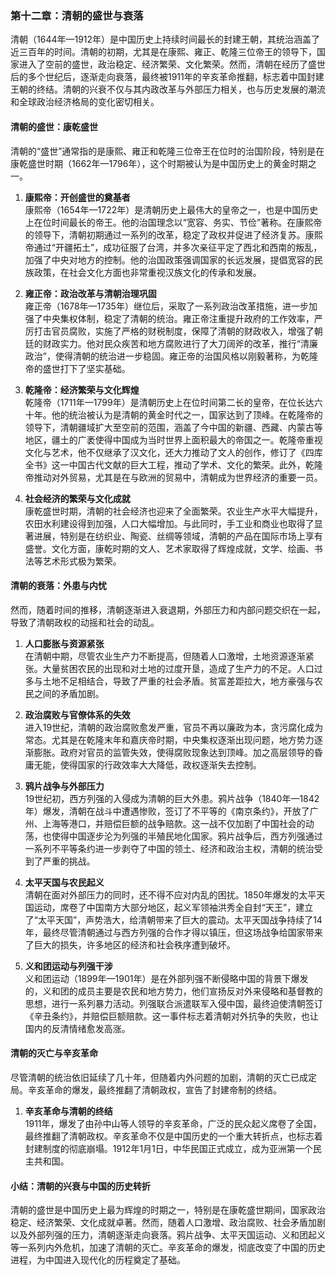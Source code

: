 ### 第十二章：清朝的盛世与衰落

清朝（1644年—1912年）是中国历史上持续时间最长的封建王朝，其统治涵盖了近三百年的时间。清朝的初期，尤其是在康熙、雍正、乾隆三位帝王的领导下，国家进入了空前的盛世，政治稳定、经济繁荣、文化繁荣。然而，清朝在经历了盛世后的多个世纪后，逐渐走向衰落，最终被1911年的辛亥革命推翻，标志着中国封建王朝的终结。清朝的兴衰不仅与其内政改革与外部压力相关，也与历史发展的潮流和全球政治经济格局的变化密切相关。

#### 清朝的盛世：康乾盛世

清朝的“盛世”通常指的是康熙、雍正和乾隆三位帝王在位时的治国阶段，特别是在康乾盛世时期（1662年—1796年），这个时期被认为是中国历史上的黄金时期之一。

1. **康熙帝：开创盛世的奠基者**  
康熙帝（1654年—1722年）是清朝历史上最伟大的皇帝之一，也是中国历史上在位时间最长的帝王。他的治国理念以“宽容、务实、节俭”著称。在康熙帝的领导下，清朝初期通过一系列的改革，稳定了政权并促进了经济复苏。康熙帝通过“开疆拓土”，成功征服了台湾，并多次亲征平定了西北和西南的叛乱，加强了中央对地方的控制。他的治国政策强调国家的长远发展，提倡宽容的民族政策，在社会文化方面也非常重视汉族文化的传承和发展。

2. **雍正帝：政治改革与清朝治理巩固**  
雍正帝（1678年—1735年）继位后，采取了一系列政治改革措施，进一步加强了中央集权体制，稳定了清朝的统治。雍正帝注重提升政府的工作效率，严厉打击官员腐败，实施了严格的财税制度，保障了清朝的财政收入，增强了朝廷的财政实力。他对民众疾苦和地方腐败进行了大刀阔斧的改革，推行“清廉政治”，使得清朝的统治进一步稳固。雍正帝的治国风格以刚毅著称，为乾隆帝的盛世打下了坚实基础。

3. **乾隆帝：经济繁荣与文化辉煌**  
乾隆帝（1711年—1799年）是清朝历史上在位时间第二长的皇帝，在位长达六十年。他的统治被认为是清朝的黄金时代之一，国家达到了顶峰。在乾隆帝的领导下，清朝疆域扩大至空前的范围，涵盖了今中国的新疆、西藏、内蒙古等地区，疆土的广袤使得中国成为当时世界上面积最大的帝国之一。乾隆帝重视文化与艺术，他不仅继承了汉文化，还大力推动了文人的创作，修订了《四库全书》这一中国古代文献的巨大工程，推动了学术、文化的繁荣。此外，乾隆帝推动对外贸易，尤其是在与欧洲的贸易中，清朝成为世界经济的重要一员。

4. **社会经济的繁荣与文化成就**  
康乾盛世时期，清朝的社会经济也迎来了全面繁荣。农业生产水平大幅提升，农田水利建设得到加强，人口大幅增加。与此同时，手工业和商业也取得了显著进展，特别是在纺织业、陶瓷、丝绸等领域，清朝的产品在国际市场上享有盛誉。文化方面，康乾时期的文人、艺术家取得了辉煌成就，文学、绘画、书法等艺术形式极为繁荣。

#### 清朝的衰落：外患与内忧

然而，随着时间的推移，清朝逐渐进入衰退期，外部压力和内部问题交织在一起，导致了清朝政权的动摇和社会的动乱。

1. **人口膨胀与资源紧张**  
在清朝中期，尽管农业生产力不断提高，但随着人口激增，土地资源逐渐紧张。大量贫困农民的出现和对土地的过度开垦，造成了生产力的不足。人口过多与土地不足相结合，导致了严重的社会矛盾。贫富差距拉大，地方豪强与农民之间的矛盾加剧。

2. **政治腐败与官僚体系的失效**  
进入19世纪，清朝的政治腐败愈发严重，官员不再以廉政为本，贪污腐化成为常态。尤其是在乾隆末年和嘉庆帝时期，中央集权逐渐出现问题，地方势力逐渐膨胀。政府对官员的监管失效，使得腐败现象达到顶峰。加之高层领导的昏庸无能，使得国家的行政效率大大降低，政权逐渐失去控制。

3. **鸦片战争与外部压力**  
19世纪初，西方列强的入侵成为清朝的巨大外患。鸦片战争（1840年—1842年）爆发，清朝在战斗中遭遇惨败，签订了不平等的《南京条约》，开放了广州、上海等港口，并赔偿巨额的战争赔款。这一战不仅加剧了中国社会的动荡，也使得中国逐步沦为列强的半殖民地化国家。鸦片战争后，西方列强通过一系列不平等条约进一步剥夺了中国的领土、经济和政治主权，清朝的统治受到了严重的挑战。

4. **太平天国与农民起义**  
清朝在面对外部压力的同时，还不得不应对内乱的困扰。1850年爆发的太平天国运动，席卷了中国南方大部分地区，起义军领袖洪秀全自封“天王”，建立了“太平天国”，声势浩大，给清朝带来了巨大的震动。太平天国战争持续了14年，最终尽管清朝通过与西方列强的合作才得以镇压，但这场战争给国家带来了巨大的损失，许多地区的经济和社会秩序遭到破坏。

5. **义和团运动与列强干涉**  
义和团运动（1899年—1901年）是在外部列强不断侵略中国的背景下爆发的，义和团的成员主要是农民和地方势力，他们宣扬反对外来侵略和基督教的思想，进行一系列暴力活动。列强联合派遣联军入侵中国，最终迫使清朝签订《辛丑条约》，并赔偿巨额赔款。这一事件标志着清朝对外抗争的失败，也让国内的反清情绪愈发高涨。

#### 清朝的灭亡与辛亥革命

尽管清朝的统治依旧延续了几十年，但随着内外问题的加剧，清朝的灭亡已成定局。辛亥革命的爆发，最终推翻了清朝政权，宣告了封建帝制的终结。

1. **辛亥革命与清朝的终结**  
1911年，爆发了由孙中山等人领导的辛亥革命，广泛的民众起义席卷了全国，最终推翻了清朝政权。辛亥革命不仅是中国历史的一个重大转折点，也标志着封建制度的彻底崩塌。1912年1月1日，中华民国正式成立，成为亚洲第一个民主共和国。

#### 小结：清朝的兴衰与中国的历史转折

清朝的盛世是中国历史上最为辉煌的时期之一，特别是在康乾盛世期间，国家政治稳定、经济繁荣、文化成就卓著。然而，随着人口激增、政治腐败、社会矛盾加剧以及外部列强的压力，清朝逐渐走向衰落。鸦片战争、太平天国运动、义和团起义等一系列内外危机，加速了清朝的灭亡。辛亥革命的爆发，彻底改变了中国的历史进程，为中国进入现代化的历程奠定了基础。

